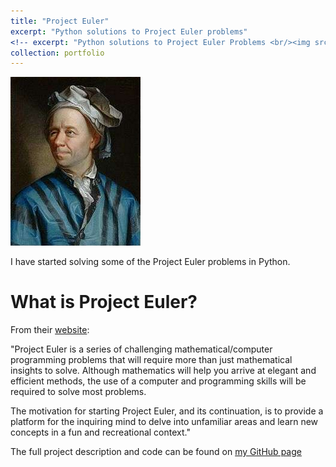 ```yaml
---
title: "Project Euler"
excerpt: "Python solutions to Project Euler problems"
<!-- excerpt: "Python solutions to Project Euler Problems <br/><img src='/images/project_euler.png'>" -->
collection: portfolio
---
```


![](../images/project_euler.png)
   
I have started solving some of the Project Euler problems in Python.
   
# What is Project Euler? 
From their [website](https://projecteuler.net/): 

"Project Euler is a series of challenging mathematical/computer programming problems that will require more than just mathematical insights to solve. Although mathematics will help you arrive at elegant and efficient methods, the use of a computer and programming skills will be required to solve most problems.

The motivation for starting Project Euler, and its continuation, is to provide a platform for the inquiring mind to delve into unfamiliar areas and learn new concepts in a fun and recreational context."
   
The full project description and code can be found on [my GitHub page](https://github.com/zotroneneis/projectEuler)

